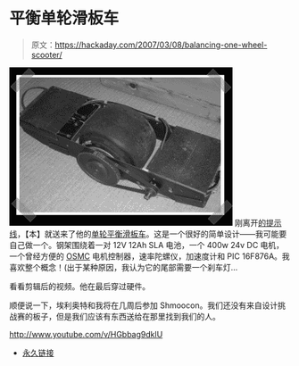 # 平衡单轮滑板车

> 原文：<https://hackaday.com/2007/03/08/balancing-one-wheel-scooter/>

![](img/bec055a39050e571d8fa9cbf002ece36.png)
刚离开[的提示线](http://hackaday.com/tips)，【本】就送来了他的[单轮平衡滑板车](http://www.ben.jellybaby.net/)。这是一个很好的简单设计——我可能要自己做一个。钢架围绕着一对 12V 12Ah SLA 电池，一个 400w 24v DC 电机，一个曾经方便的 [OSMC](http://www.robotpower.com/osmc_info/) 电机控制器，速率陀螺仪，加速度计和 PIC 16F876A。我喜欢整个概念！(出于某种原因，我认为它的尾部需要一个刹车灯…

看看剪辑后的视频。他在最后穿过硬件。

顺便说一下，埃利奥特和我将在几周后参加 Shmoocon。我们还没有来自设计挑战赛的板子，但是我们应该有东西送给在那里找到我们的人。

<http://www.youtube.com/v/HGbbag9dklU>



*   [永久链接](http://www.ben.jellybaby.net/)